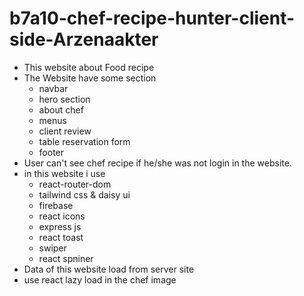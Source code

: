 # b7a10-chef-recipe-hunter-client-side-Arzenaakter


* This website about Food recipe
* The Website have some section
    * navbar
    * hero section
    * about chef
    * menus
    * client review
    * table reservation form
    * footer
* User can't see chef recipe if he/she was not login in the website.
* in this website i use 
   * react-router-dom
   * tailwind css & daisy ui
   * firebase
   * react icons
   * express js
   * react toast
   * swiper
   * react spniner
* Data of this website load from server site
* use react lazy load in the chef image



